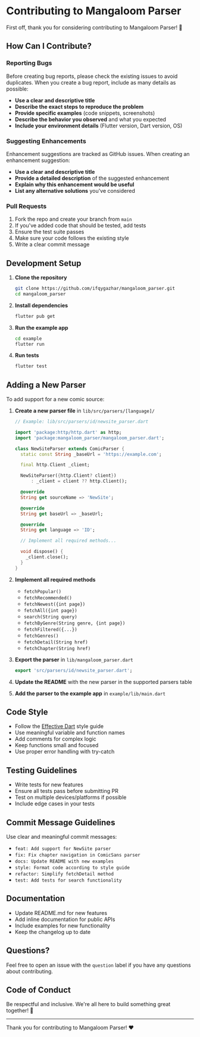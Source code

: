 # Contributing to Mangaloom Parser

First off, thank you for considering contributing to Mangaloom Parser! 🎉

## How Can I Contribute?

### Reporting Bugs

Before creating bug reports, please check the existing issues to avoid duplicates. When you create a bug report, include as many details as possible:

- **Use a clear and descriptive title**
- **Describe the exact steps to reproduce the problem**
- **Provide specific examples** (code snippets, screenshots)
- **Describe the behavior you observed** and what you expected
- **Include your environment details** (Flutter version, Dart version, OS)

### Suggesting Enhancements

Enhancement suggestions are tracked as GitHub issues. When creating an enhancement suggestion:

- **Use a clear and descriptive title**
- **Provide a detailed description** of the suggested enhancement
- **Explain why this enhancement would be useful**
- **List any alternative solutions** you've considered

### Pull Requests

1. Fork the repo and create your branch from `main`
2. If you've added code that should be tested, add tests
3. Ensure the test suite passes
4. Make sure your code follows the existing style
5. Write a clear commit message

## Development Setup

1. **Clone the repository**

   ```bash
   git clone https://github.com/ifqygazhar/mangaloom_parser.git
   cd mangaloom_parser
   ```

2. **Install dependencies**

   ```bash
   flutter pub get
   ```

3. **Run the example app**

   ```bash
   cd example
   flutter run
   ```

4. **Run tests**
   ```bash
   flutter test
   ```

## Adding a New Parser

To add support for a new comic source:

1. **Create a new parser file** in `lib/src/parsers/[language]/`

   ```dart
   // Example: lib/src/parsers/id/newsite_parser.dart

   import 'package:http/http.dart' as http;
   import 'package:mangaloom_parser/mangaloom_parser.dart';

   class NewSiteParser extends ComicParser {
     static const String _baseUrl = 'https://example.com';

     final http.Client _client;

     NewSiteParser({http.Client? client})
         : _client = client ?? http.Client();

     @override
     String get sourceName => 'NewSite';

     @override
     String get baseUrl => _baseUrl;

     @override
     String get language => 'ID';

     // Implement all required methods...

     void dispose() {
       _client.close();
     }
   }
   ```

2. **Implement all required methods**

   - `fetchPopular()`
   - `fetchRecommended()`
   - `fetchNewest({int page})`
   - `fetchAll({int page})`
   - `search(String query)`
   - `fetchByGenre(String genre, {int page})`
   - `fetchFiltered({...})`
   - `fetchGenres()`
   - `fetchDetail(String href)`
   - `fetchChapter(String href)`

3. **Export the parser** in `lib/mangaloom_parser.dart`

   ```dart
   export 'src/parsers/id/newsite_parser.dart';
   ```

4. **Update the README** with the new parser in the supported parsers table

5. **Add the parser to the example app** in `example/lib/main.dart`

## Code Style

- Follow the [Effective Dart](https://dart.dev/guides/language/effective-dart) style guide
- Use meaningful variable and function names
- Add comments for complex logic
- Keep functions small and focused
- Use proper error handling with try-catch

## Testing Guidelines

- Write tests for new features
- Ensure all tests pass before submitting PR
- Test on multiple devices/platforms if possible
- Include edge cases in your tests

## Commit Message Guidelines

Use clear and meaningful commit messages:

- `feat: Add support for NewSite parser`
- `fix: Fix chapter navigation in ComicSans parser`
- `docs: Update README with new examples`
- `style: Format code according to style guide`
- `refactor: Simplify fetchDetail method`
- `test: Add tests for search functionality`

## Documentation

- Update README.md for new features
- Add inline documentation for public APIs
- Include examples for new functionality
- Keep the changelog up to date

## Questions?

Feel free to open an issue with the `question` label if you have any questions about contributing.

## Code of Conduct

Be respectful and inclusive. We're all here to build something great together! 🚀

---

Thank you for contributing to Mangaloom Parser! ❤️
